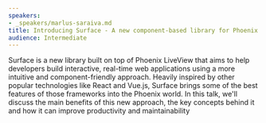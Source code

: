 ```yaml
---
speakers:
- _speakers/marlus-saraiva.md
title: Introducing Surface - A new component-based library for Phoenix
audience: Intermediate
---
```

<p>Surface is a new library built on top of Phoenix LiveView that aims to help developers build interactive, real-time web applications using a more intuitive and component-friendly approach. Heavily inspired by other popular technologies like React and Vue.js, Surface brings some of the best features of those frameworks into the Phoenix world. In this talk, we'll discuss the main benefits of this new approach, the key concepts behind it and how it can improve productivity and maintainability</p>
